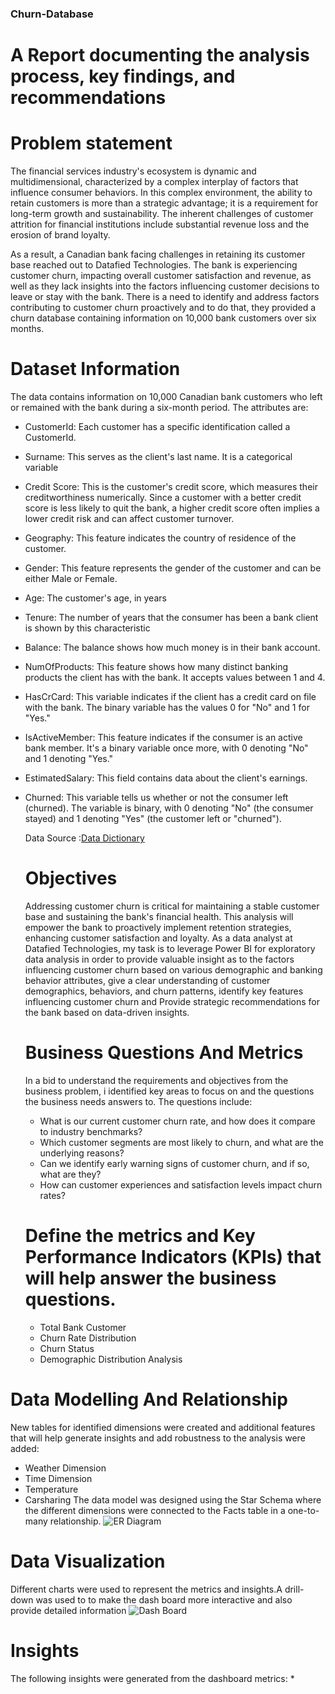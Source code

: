 ### Churn-Database
# A Report documenting the analysis process, key findings, and recommendations
# Problem statement
The financial services industry's ecosystem is dynamic and multidimensional, characterized by a complex interplay of factors that influence consumer behaviors. In this complex environment, the ability to retain customers is more than a strategic advantage; it is a requirement for long-term growth and sustainability. The inherent challenges of customer attrition for financial institutions include substantial revenue loss and the erosion of brand loyalty.

As a result, a Canadian bank facing challenges in retaining its customer base reached out to Datafied Technologies. The bank is experiencing customer churn, impacting overall customer satisfaction and revenue, as well as they lack insights into the factors influencing customer decisions to leave or stay with the bank. There is a need to identify and address factors contributing to customer churn proactively and to do that, they provided a churn database containing information on 10,000 bank customers over six months. 
# Dataset Information
The data contains information on 10,000 Canadian bank customers who left or remained with the bank during a six-month period. The attributes are:
* CustomerId: Each customer has a specific identification called a CustomerId. 
*  Surname: This serves as the client's last name. It is a categorical variable
* Credit Score: This is the customer's credit score, which measures their creditworthiness numerically. Since a customer with a better credit score is less likely to quit the bank, a higher credit score often implies a lower credit risk and can affect customer turnover.
* Geography: This feature indicates the country of residence of the customer. 
* Gender: This feature represents the gender of the customer and can be either Male or Female. 
* Age: The customer's age, in years
* Tenure: The number of years that the consumer has been a bank client is shown by this characteristic
* Balance: The balance shows how much money is in their bank account.
* NumOfProducts: This feature shows how many distinct banking products the client has with the bank. It accepts values between 1 and 4. 
* HasCrCard: This variable indicates if the client has a credit card on file with the bank. The binary variable has the values 0 for "No" and 1 for "Yes." 
* IsActiveMember: This feature indicates if the consumer is an active bank member. It's a binary variable once more, with 0 denoting "No" and 1 denoting "Yes." 
* EstimatedSalary: This field contains data about the client's earnings. 
* Churned: This variable tells us whether or not the consumer left (churned). The variable is binary, with 0 denoting "No" (the consumer stayed) and 1 denoting "Yes" (the customer left or "churned").

  Data Source :[Data Dictionary]( https://docs.google.com/spreadsheets/d/1uaklnnc7yeQFgHBR4cP9w91QJcUypdRZWud-MMk8FQM/edit?usp=classroom_web&authuser=0)
  # Objectives
   Addressing customer churn is critical for maintaining a stable customer base and sustaining the bank's financial health. This analysis will empower the bank to proactively implement retention strategies, enhancing customer satisfaction and loyalty.
   As a data analyst at Datafied Technologies, my task is to leverage Power BI for exploratory data analysis in order to provide valuable insight as to the factors influencing customer churn based on various demographic and banking behavior attributes,
  give a clear understanding of customer demographics, behaviors, and churn patterns, identify key features influencing customer churn and Provide strategic recommendations for the bank based on data-driven insights.
  # Business Questions And Metrics
  In a bid to understand the requirements and objectives from the business problem, i identified key areas  to focus on and the questions the business needs answers to. The questions include:
  * What is our current customer churn rate, and how does it compare to industry benchmarks?
  * Which customer segments are most likely to churn, and what are the underlying reasons?
  *  Can we identify early warning signs of customer churn, and if so, what are they?
  *  How can customer experiences and satisfaction levels impact churn rates?
  # Define the metrics and Key Performance Indicators (KPIs) that will help answer the business questions.
    * Total Bank Customer
    * Churn Rate Distribution
    * Churn Status
    * Demographic Distribution Analysis
 # Data Modelling And Relationship
 New tables for identified dimensions were created and additional features that will help generate insights and add robustness to the analysis were added:
* Weather Dimension
* Time Dimension
* Temperature
* Carsharing
The data model was designed using the Star Schema where the different dimensions were connected to the Facts table in a one-to-many relationship.
 ![ER Diagram](https://github.com/user-attachments/assets/32b200ed-b8eb-4040-8b9a-82d0a9ced5a3)
# Data Visualization
Different charts were used to represent the metrics and insights.A drill-down was used to to make the dash board more interactive and also provide detailed information
![Dash Board](https://github.com/user-attachments/assets/6f25fd75-f1c0-4056-a4f5-9593b1ce404c)
# Insights
The following insights were generated from the dashboard metrics:
* 





